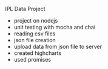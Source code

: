 IPL Data Project

+ project on nodejs
+ unit testing with mocha and chai
+ reading csv files
+ json file creation
+ upload data from json file to server
+ created highcharts
+ used promises